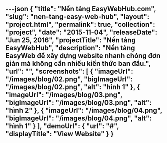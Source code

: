 ---json
{
    "title": "Nền tảng EasyWebHub.com",
    "slug": "nen-tang-easy-web-hub",
    "layout": "project.html",
    "permalink": true,
    "collection": "project",
    "date": "2015-11-04",
    "releaseDate": "Jun 25, 2016",
    "projectTitle": "Nền tảng EasyWebHub",
    "description": "Nền tảng EasyWeb để xây dựng website nhanh chóng đơn giản mà không cần nhiều kiến thức ban đầu.",
    "url": "",
    "screenshots": [
        {
            "imageUrl": "/images/blog/02.png",
            "bigImageUrl": "/images/blog/02.png",
            "alt": "hình 1"
        },
        {
            "imageUrl": "/images/blog/03.png",
            "bigImageUrl": "/images/blog/03.png",
            "alt": "hình 2"
        },
        {
            "imageUrl": "/images/blog/04.png",
            "bigImageUrl": "/images/blog/04.png",
            "alt": "hình 1"
        }
    ],
    "demoUrl": {
        "url": "#",
        "displayTitle": "View Website"
    }
}
---

